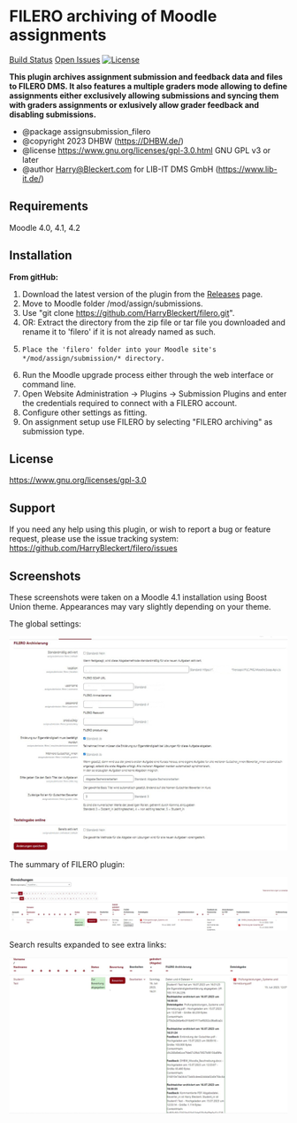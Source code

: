 FILERO archiving of Moodle assignments
==========
[Build Status](https://github.com/HarryBleckert/filero/?branch=master)
[Open Issues](https://github.com/HarryBleckert/filero/issues)
[![License](https://img.shields.io/badge/License-GPLv3-blue.svg)](https://www.gnu.org/licenses/gpl-3.0)

**This plugin archives assignment submission and feedback data and files to FILERO DMS.
It also features a multiple graders mode allowing to define assignments either exclusively allowing submissions and syncing them with graders assignments 
or exlusively allow grader feedback and disabling submissions.** 
* @package assignsubmission_filero
* @copyright 2023 DHBW (https://DHBW.de/)
* @license   https://www.gnu.org/licenses/gpl-3.0.html GNU GPL v3 or later
* @author    Harry@Bleckert.com for LIB-IT DMS GmbH (https://www.lib-it.de/)


Requirements
------------
Moodle 4.0, 4.1, 4.2

Installation
------------
**From gitHub:**

1. Download the latest version of the plugin from the [Releases](https://github.com/HarryBleckert/filero/releases) page.
2. Move to Moodle folder /mod/assign/submissions.
3. Use "git clone https://github.com/HarryBleckert/filero.git".
4. OR: Extract the directory from the zip file or tar file you downloaded and rename it to 'filero' if it is not already named as such.
5.     Place the 'filero' folder into your Moodle site's */mod/assign/submission/* directory.
6. Run the Moodle upgrade process either through the web interface or command line.
7. Open Website Administration -> Plugins -> Submission Plugins and enter the credentials required to connect with a FILERO account.
8. Configure other settings as fitting.
9. On assignment setup use FILERO by selecting "FILERO archiving" as submission type.

License
-------
https://www.gnu.org/licenses/gpl-3.0

Support
-------
If you need any help using this plugin, or wish to report a bug or feature request, please use the issue tracking system:
https://github.com/HarryBleckert/filero/issues

Screenshots
-----------
These screenshots were taken on a Moodle 4.1 installation using Boost Union theme.
Appearances may vary slightly depending on your theme.

The global settings:

![settings](pix/screenshots/settings.jpg)

The summary of FILERO plugin:

![summary](pix/screenshots/summary.jpg)

Search results expanded to see extra links:

![Details_of_archived_files](pix/screenshots/details.jpg)

